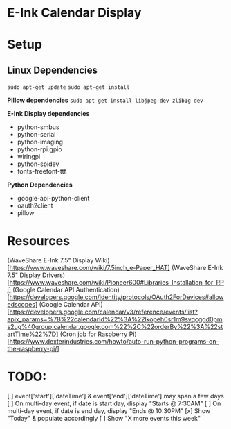 # E-Ink Calendar Display

# Setup
## Linux Dependencies
`sudo apt-get update`
`sudo apt-get install`

**Pillow dependencies**
`sudo apt-get install libjpeg-dev zlib1g-dev`
<!-- - jpeg-dev
- zlib-dev
- freetype-dev
- lcms2-dev
- openjpeg-dev
- tiff-dev
- tk-dev
- tcl-dev -->

<!-- - python3-dev
- python3-setuptools
- libtiff4-dev
- libjpeg8-dev
- zlib1g-dev 
- libfreetype6-dev
- liblcms2-dev
- libwebp-dev
- tcl8.5-dev
- tk8.5-dev
- python-tk -->

<!-- - python-dev -->
**E-Ink Display dependencies**
- python-smbus
- python-serial
- python-imaging
- python-rpi.gpio
- wiringpi
- python-spidev
- fonts-freefont-ttf

**Python Dependencies**
- google-api-python-client
- oauth2client
- pillow

# Resources
(WaveShare E-Ink 7.5" Display Wiki)[https://www.waveshare.com/wiki/7.5inch_e-Paper_HAT]
(WaveShare E-Ink 7.5" Display Drivers)[https://www.waveshare.com/wiki/Pioneer600#Libraries_Installation_for_RPi]
(Google Calendar API Authentication)[https://developers.google.com/identity/protocols/OAuth2ForDevices#allowedscopes]
(Google Calendar API)[https://developers.google.com/calendar/v3/reference/events/list?apix_params=%7B%22calendarId%22%3A%22lkopeh0sr1m9svqcggd0pms2ug%40group.calendar.google.com%22%2C%22orderBy%22%3A%22startTime%22%7D]
(Cron job for Raspberry Pi)[https://www.dexterindustries.com/howto/auto-run-python-programs-on-the-raspberry-pi/]

# TODO:
[ ] event['start']['dateTime'] & event['end']['dateTime'] may span a few days
[ ] On multi-day event, if date is start day, display "Starts @ 7:30AM"
[ ] On multi-day event, if date is end day, display "Ends @ 10:30PM"
[x] Show "Today" & populate accordingly
[ ] Show "X more events this week"